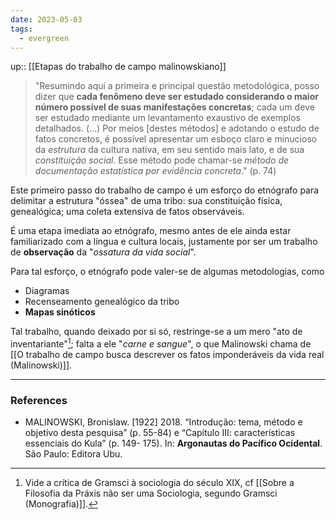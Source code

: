 ```yaml
---
date: 2023-05-03
tags:
  - evergreen
---
```

up:: [[Etapas do trabalho de campo malinowskiano]]

> "Resumindo aqui a primeira e principal questão metodológica, posso dizer que **cada fenômeno deve ser estudado considerando o maior número possível de suas manifestações concretas**; cada um deve ser estudado mediante um levantamento exaustivo de exemplos detalhados.
> (...) Por meios [destes métodos] e adotando o estudo de fatos concretos, é possível apresentar um esboço claro e minucioso da *estrutura* da cultura nativa, em seu sentido mais lato, e de sua *constituição social*.
> Esse método pode chamar-se *método de documentação estatística por evidência concreta*." (p. 74)

Este primeiro passo do trabalho de campo é um esforço do etnógrafo para delimitar a estrutura "óssea" de uma tribo: sua constituição física, genealógica; uma coleta extensiva de fatos observáveis. 

É uma etapa imediata ao etnógrafo, mesmo antes de ele ainda estar familiarizado com a língua e cultura locais, justamente por ser um trabalho de **observação** da "*ossatura da vida social*".

Para tal esforço, o etnógrafo pode valer-se de algumas metodologias, como
- Diagramas
- Recenseamento genealógico da tribo
- **Mapas sinóticos**

Tal trabalho, quando deixado por si só, restringe-se a um mero "ato de inventariante"[^1]; falta a ele "*carne e sangue*", o que Malinowski chama de [[O trabalho de campo busca descrever os fatos imponderáveis da vida real (Malinowski)]]. 

---
### References
- MALINOWSKI, Bronislaw. [1922] 2018. “Introdução: tema, método e objetivo desta pesquisa” (p. 55-84) e “Capítulo III: características essenciais do Kula” (p. 149- 175). In: **Argonautas do Pacífico Ocidental**. São Paulo: Editora Ubu.

[^1]: Vide a crítica de Gramsci à sociologia do século XIX, cf [[Sobre a Filosofia da Práxis não ser uma Sociologia, segundo Gramsci (Monografia)]].